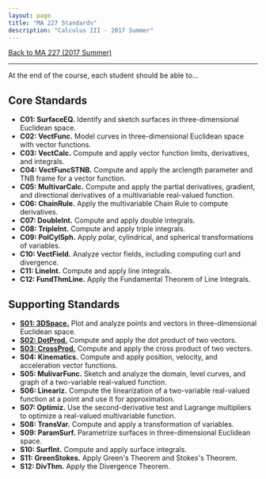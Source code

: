 ```yaml
---
layout: page
title: "MA 227 Standards"
description: "Calculus III - 2017 Summer"
---
```


[Back to MA 227 (2017 Summer)](..)

---

At the end of the course, each student should be able to...

## Core Standards

- **C01: SurfaceEQ.**
  Identify and sketch surfaces in three-dimensional Euclidean space.
- **C02: VectFunc.**
  Model curves in three-dimensional Euclidean space with vector functions.
- **C03: VectCalc.**
  Compute and apply vector function limits, derivatives, and integrals.
- **C04: VectFuncSTNB.**
  Compute and apply the arclength parameter and TNB frame for a vector
  function.
- **C05: MultivarCalc.**
  Compute and apply the partial derivatives, gradient, and directional
  derivatives of a multivariable real-valued function.
- **C06: ChainRule.**
  Apply the multivariable Chain Rule to compute derivatives.
- **C07: DoubleInt.**
  Compute and apply double integrals.
- **C08: TripleInt.**
  Compute and apply triple integrals.
- **C09: PolCylSph.**
  Apply polar, cylindrical, and spherical transformations of variables.
- **C10: VectField.**
  Analyze vector fields, including computing curl and divergence.
- **C11: LineInt.**
  Compute and apply line integrals.
- **C12: FundThmLine.**
  Apply the Fundamental Theorem of Line Integrals.

## Supporting Standards

- [**S01: 3DSpace.**](s01)
  Plot and analyze points and vectors in three-dimensional Euclidean space.
- [**S02: DotProd.**](s02)
  Compute and apply the dot product of two vectors.
- [**S03: CrossProd.**](s03)
  Compute and apply the cross product of two vectors.
- **S04: Kinematics.**
  Compute and apply position, velocity, and acceleration vector functions.
- **S05: MulivarFunc.**
  Sketch and analyze the domain, level curves, and graph of a two-variable
  real-valued function.
- **S06: Lineariz.**
  Compute the linearization of a two-variable real-valued function at a
  point and use it for approximation.
- **S07: Optimiz.**
  Use the second-derivative test and Lagrange multipliers to optimize a
  real-valued multivariable function.
- **S08: TransVar.**
  Compute and apply a transformation of variables.
- **S09: ParamSurf.**
  Parametrize surfaces in three-dimensional Euclidean space.
- **S10: SurfInt.**
  Compute and apply surface integrals.
- **S11: GreenStokes.**
  Apply Green's Theorem and Stokes's Theorem.
- **S12: DivThm.**
  Apply the Divergence Theorem.
